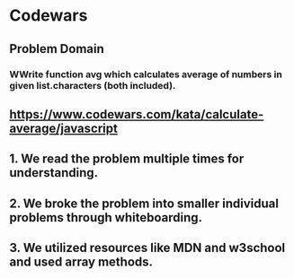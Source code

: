 
# Codewars

## Problem Domain 

### WWrite function avg which calculates average of numbers in given list.characters (both included). 

## https://www.codewars.com/kata/calculate-average/javascript

## 1. We read the problem multiple times for understanding. 
## 2. We broke the problem into smaller individual problems through whiteboarding.
## 3. We utilized resources like MDN and w3school and used array methods.